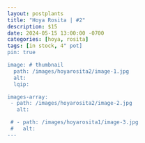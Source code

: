 ```yaml
---
layout: postplants
title: "Hoya Rosita | #2"
description: $15
date: 2024-05-15 13:00:00 -0700
categories: [hoya, rosita]
tags: [in stock, 4" pot]
pin: true

image: # thumbnail
  path: /images/hoyarosita2/image-1.jpg
  alt:
  lqip:

images-array:
 - path: /images/hoyarosita2/image-2.jpg
   alt: 

 # - path: /images/hoyarosita1/image-3.jpg
 #   alt: 
---
```

